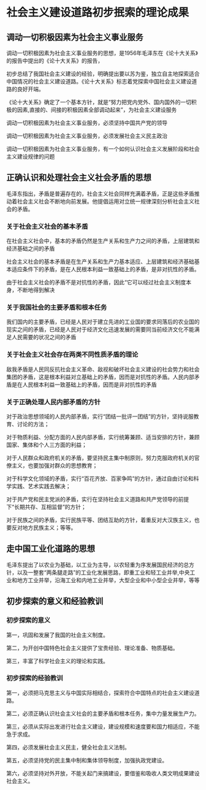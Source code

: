 # 社会主义建设道路初步抿索的理论成果

## 调动一切积极因素为社会主义事业服务 

调动一切积极因素为社会主义事业服务的思想，是1956年毛泽东在《论十大关系》的报告中提出的《论十大关系》的报告，

初步总结了我国社会主义建设的经验，明确提出要以苏为鉴，独立自主地探索适合中国情况的社会主义建设道路。《论十大关系》标志着党探索中国社会主义建设道路的良好开端。

《论十大关系》确定了一个基本方针，就是“努力把党内党外、国内国外的一切积极的因素,直接的、间接的积极因素全部调动起来”，为社会主义建设服务

调动一切积极因素为社会主义事业服务，必须坚持中国共产党的领导

调动一切积极因素为社会主义事业服务，必须发展社会主义民主政治

调动一切积极因素为社会主义事业服务，有一个如何认识社会主义发展阶段和社会主义建设规律的问题

## 正确认识和处理社会主义社会矛盾的思想 

毛泽东指出，矛盾是普遍存在的，社会主义社会同样充满着矛盾，正是这些矛盾推动着社会主义社会不断地向前发展。他提倡运用对立统一规律深刻分析社会主义社会的矛盾。

### 关于社会主义社会的基本矛盾

在社会主义社会中，基本的矛盾仍然是生产关系和生产力之间的矛盾，上层建筑和经济基础之间的矛盾

社会主义社会的基本矛盾是在生产关系和生产力基本适应、上层建筑和经济基础基本适应条件下的矛盾，是在人民根本利益一致基础上的矛盾，是非对抗性的矛盾。

由于社会主义社会的矛盾不是对抗性的矛盾，因此“它可以经过社会主义制度本身，不断地得到解决

### 关于我国社会的主要矛盾和根本任务

我们国内的主要矛盾，已经是人民对于建立先进的工业国的要求同落后的农业国的现实之间的矛盾，已经是人民对于经济文化迅速发展的需要同当前经济文化不能满足人民需要的状况之间的矛盾

### 关于社会主义社会存在两类不同性质矛盾的理论

敌我矛盾是人民同反抗社会主义革命、敌视和破坏社会主义建设的社会势力和社会集团的矛盾，这是根本利益对立基础上的矛盾，因而是对抗性的矛盾。人民内部矛盾是在人民根本利益一致基础上的矛盾，因而是非对抗性的矛盾

### 关于正确处理人民内部矛盾的方针

对于政治思想领域的人民内部矛盾，实行“团结一批评一团结”的方针，坚持说服教育、讨论的方法；

对于物质利益、分配方面的人民内部矛盾，实行统筹兼顾、适当安排的方针，兼顾国家、集体和个人三方面的利益；

对于人民群众和政府机关的矛盾，要坚持民主集中制原则，努力克服政府机关的官僚主义，也要加强对群众的思想教育；

对于科学文化领域的矛盾，实行“百花齐放、百家争鸣”的方针，通过自由讨论和科学实践、艺术实践去解决；

对于共产党和民主党派的矛盾，实行在坚持社会主义道路和共产党领导的前提下“长期共存、互相监督”的方针；

对于民族之间的矛盾，实行民族平等、团结互助的方针，着重反对大汉族主义，也要反对地方民族主义；等等。

## 走中国工业化道路的思想 

毛泽东提出了以农业为基础，以工业为主导，以农轻重为序发展国民经济的总方针，以及一整套“两条腿走路”的工业化发展思路，即重工业和轻工业并举,中央工业和地方工业并举，沿海工业和内地工业并举，大型企业和中小型企业并举，等等

## 初步探索的意义和经验教训 

### 初步探索的意义

第一，巩固和发展了我国的社会主义制度。

第二，为开创中国特色社会主义提供了宝贵经验、理论准备、物质基础。

第三，丰富了科学社会主义的理论和实践。

### 初步探索的经验教训

第一，必须把马克思主义与中国实际相结合，探索符合中国特点的社会主义建设道路。

第二，必须正确认识社会主义社会的主要矛盾和根本任务，集中力量发展生产力。

第三，必须从实际出发进行社会主义建设，建设规模和速度要和国力相适应，不能急于求成。

第四，必须发展社会主义民主，健全社会主义法制。

第五，必须坚持党的民主集中制和集体领导制度，加强执政党建设。

第六，必须坚持对外开放，不能关起门来搞建设，要借鉴和吸收人类文明成果建设社会主义。